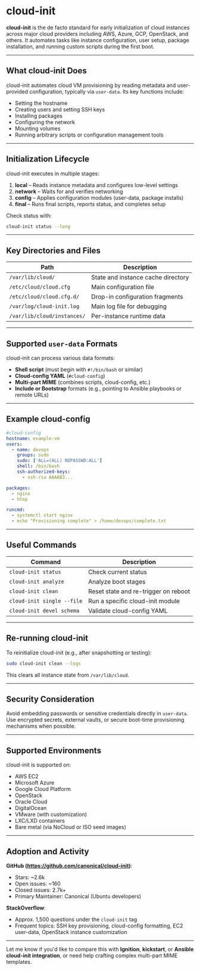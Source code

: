 # cloud-init

**cloud-init** is the de facto standard for early initialization of cloud instances across major cloud providers including AWS, Azure, GCP, OpenStack, and others. It automates tasks like instance configuration, user setup, package installation, and running custom scripts during the first boot.

---

## What cloud-init Does

cloud-init automates cloud VM provisioning by reading metadata and user-provided configuration, typically via `user-data`. Its key functions include:

- Setting the hostname
- Creating users and setting SSH keys
- Installing packages
- Configuring the network
- Mounting volumes
- Running arbitrary scripts or configuration management tools

---

## Initialization Lifecycle

cloud-init executes in multiple stages:

1. **local** – Reads instance metadata and configures low-level settings
2. **network** – Waits for and verifies networking
3. **config** – Applies configuration modules (user-data, package installs)
4. **final** – Runs final scripts, reports status, and completes setup

Check status with:

```bash
cloud-init status --long
```

---

## Key Directories and Files

| Path                            | Description                                     |
|---------------------------------|-------------------------------------------------|
| `/var/lib/cloud/`              | State and instance cache directory              |
| `/etc/cloud/cloud.cfg`         | Main configuration file                         |
| `/etc/cloud/cloud.cfg.d/`      | Drop-in configuration fragments                 |
| `/var/log/cloud-init.log`      | Main log file for debugging                     |
| `/var/lib/cloud/instances/`    | Per-instance runtime data                       |

---

## Supported `user-data` Formats

cloud-init can process various data formats:

- **Shell script** (must begin with `#!/bin/bash` or similar)
- **Cloud-config YAML** (`#cloud-config`)
- **Multi-part MIME** (combines scripts, cloud-config, etc.)
- **Include or Bootstrap** formats (e.g., pointing to Ansible playbooks or remote URLs)

---

## Example cloud-config

```yaml
#cloud-config
hostname: example-vm
users:
  - name: devops
    groups: sudo
    sudo: ['ALL=(ALL) NOPASSWD:ALL']
    shell: /bin/bash
    ssh-authorized-keys:
      - ssh-rsa AAAAB3...

packages:
  - nginx
  - htop

runcmd:
  - systemctl start nginx
  - echo "Provisioning complete" > /home/devops/complete.txt
```

---

## Useful Commands

| Command                              | Description                                  |
|-------------------------------------|----------------------------------------------|
| `cloud-init status`                 | Check current status                         |
| `cloud-init analyze`                | Analyze boot stages                          |
| `cloud-init clean`                  | Reset state and re-trigger on reboot         |
| `cloud-init single --file`          | Run a specific cloud-init module             |
| `cloud-init devel schema`           | Validate cloud-config YAML                   |

---

## Re-running cloud-init

To reinitialize cloud-init (e.g., after snapshotting or testing):

```bash
sudo cloud-init clean --logs
```

This clears all instance state from `/var/lib/cloud`.

---

## Security Consideration

Avoid embedding passwords or sensitive credentials directly in `user-data`. Use encrypted secrets, external vaults, or secure boot-time provisioning mechanisms when possible.

---

## Supported Environments

cloud-init is supported on:

- AWS EC2
- Microsoft Azure
- Google Cloud Platform
- OpenStack
- Oracle Cloud
- DigitalOcean
- VMware (with customization)
- LXC/LXD containers
- Bare metal (via NoCloud or ISO seed images)

---

## Adoption and Activity

**GitHub (https://github.com/canonical/cloud-init)**:
- Stars: ~2.6k
- Open issues: ~160
- Closed issues: 2.7k+
- Primary Maintainer: Canonical (Ubuntu developers)

**StackOverflow**:
- Approx. 1,500 questions under the `cloud-init` tag
- Frequent topics: SSH key provisioning, cloud-config formatting, EC2 user-data, OpenStack instance customization

---

Let me know if you'd like to compare this with **Ignition**, **kickstart**, or **Ansible cloud-init integration**, or need help crafting complex multi-part MIME templates.
